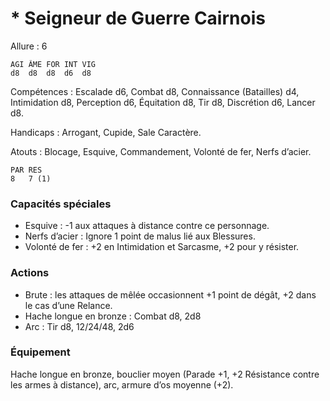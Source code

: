 # * Seigneur de Guerre Cairnois

Allure : 6

	AGI	ÂME	FOR	INT	VIG
	d8	d8	d8	d6	d8

Compétences : Escalade d6, Combat d8, Connaissance (Batailles) d4, Intimidation d8, Perception d6, Équitation d8, Tir d8, Discrétion d6, Lancer d8.

Handicaps : Arrogant, Cupide, Sale Caractère.

Atouts : Blocage, Esquive, Commandement, Volonté de fer, Nerfs d’acier.

	PAR	RES
	8	7 (1)

### Capacités spéciales
- Esquive : -1 aux attaques à distance contre ce personnage.
- Nerfs d’acier : Ignore 1 point de malus lié aux Blessures.
- Volonté de fer : +2 en Intimidation et Sarcasme, +2 pour y résister.

### Actions
- Brute : les attaques de mêlée occasionnent +1 point de dégât, +2 dans le cas d’une Relance.
- Hache longue en bronze : Combat d8, 2d8
- Arc : Tir d8, 12/24/48, 2d6

### Équipement
Hache longue en bronze, bouclier moyen (Parade +1, +2 Résistance contre les armes à distance), arc, armure d’os moyenne (+2).
